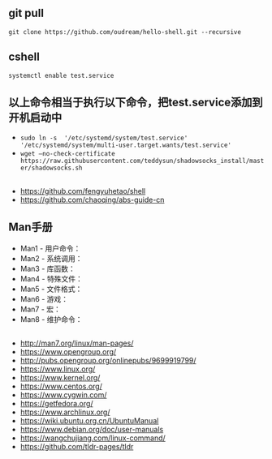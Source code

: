 ## git pull

`git clone https://github.com/oudream/hello-shell.git --recursive`


## cshell

`systemctl enable test.service`


## 以上命令相当于执行以下命令，把test.service添加到开机启动中

- `sudo ln -s  '/etc/systemd/system/test.service'  '/etc/systemd/system/multi-user.target.wants/test.service'`
- `wget –no-check-certificate  https://raw.githubusercontent.com/teddysun/shadowsocks_install/master/shadowsocks.sh`


##

- https://github.com/fengyuhetao/shell
- https://github.com/chaoqing/abs-guide-cn

## Man手册

- Man1 - 用户命令：
- Man2 - 系统调用：
- Man3 - 库函数：
- Man4 - 特殊文件：
- Man5 - 文件格式：
- Man6 - 游戏：
- Man7 - 宏：
- Man8 - 维护命令：

##

- http://man7.org/linux/man-pages/
- https://www.opengroup.org/
- http://pubs.opengroup.org/onlinepubs/9699919799/
- https://www.linux.org/
- https://www.kernel.org/
- https://www.centos.org/
- https://www.cygwin.com/
- https://getfedora.org/
- https://www.archlinux.org/
- https://wiki.ubuntu.org.cn/UbuntuManual
- https://www.debian.org/doc/user-manuals
- https://wangchujiang.com/linux-command/
- https://github.com/tldr-pages/tldr
